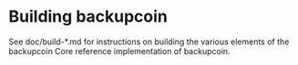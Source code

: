 Building backupcoin
================

See doc/build-*.md for instructions on building the various
elements of the backupcoin Core reference implementation of backupcoin.

